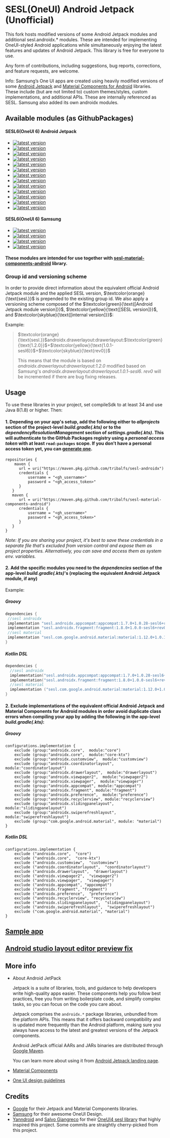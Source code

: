 # SESL(OneUI) Android Jetpack (Unofficial)

This fork hosts modified versions of some Android Jetpack modules and additional sesl.androidx.* modules. These are intended for implementing OneUI-styled Android applications while simultaneously enjoying the latest features and updates of Android Jetpack. This library is free for everyone to use.

Any form of contributions, including suggestions, bug reports, corrections, and feature requests, are welcome.

Info: Samsung’s One UI apps are created using heavily modified versions of some [Android Jetpack](https://github.com/androidx/androidx) and [Material Components for Android](https://github.com/material-components/material-components-android) libraries. These include (but are not limited to) custom themes/styles, custom implementations, and additional APIs. These are internally referenced as SESL. Samsung also added its own androidx modules.


## Available modules (as GithubPackages)
#### SESL6(OneUI 6) Android Jetpack
- [![latest version](https://img.shields.io/badge/sesl.androidx.core:core-1.13.1%2B1.0.11--sesl6%2Brev0-blue?logo=GitHub)](https://github.com/tribalfs/sesl-androidx/packages/2110024)
- [![latest version](https://img.shields.io/badge/sesl.androidx.core:core--ktx-1.13.1%2B1.0.0--sesl6%2Brev0-blue?logo=GitHub)](https://github.com/tribalfs/sesl-androidx/packages/2110025)
- [![latest version](https://img.shields.io/badge/sesl.androidx.customview:customview-1.2.0--alpha02%2B1.0.1--sesl6%2Brev0-blue?logo=GitHub)](https://github.com/tribalfs/sesl-androidx/packages/2110026)
- [![latest version](https://img.shields.io/badge/sesl.androidx.drawerlayout:drawerlayout-1.2.0%2B1.0.1--sesl6%2Brev0-blue?logo=GitHub)](https://github.com/tribalfs/sesl-androidx/packages/2110027)
- [![latest version](https://img.shields.io/badge/sesl.androidx.viewpager:viewpager-1.1.0--alpha01%2B1.0.0--sesl6%2Brev0-blue?logo=GitHub)](https://github.com/tribalfs/sesl-androidx/packages/2110037)
- [![latest version](https://img.shields.io/badge/sesl.androidx.swiperefreshlayout:swiperefreshlayout-1.2.0--alpha01%2B1.0.0--sesl6%2Brev0-blue?logo=GitHub)](https://github.com/tribalfs/sesl-androidx/packages/2110035)
- [![latest version](https://img.shields.io/badge/sesl.androidx.coordinatorlayout:coordinatorlayout-1.3.0--alpha02%2B1.0.0--sesl6%2Brev0-blue?logo=GitHub)](https://github.com/tribalfs/sesl-androidx/packages/2110023)
- [![latest version](https://img.shields.io/badge/sesl.androidx.fragment:fragment-1.8.2%2B1.0.0--sesl6%2Brev2-blue?logo=GitHub)](https://github.com/tribalfs/sesl-androidx/packages/2110028)
- [![latest version](https://img.shields.io/badge/sesl.androidx.recyclerview:recyclerview-1.4.0--beta01%2B1.0.21--sesl6%2Brev2-blue?logo=GitHub)](https://github.com/tribalfs/sesl-androidx/packages/2110033)
- [![latest version](https://img.shields.io/badge/sesl.androidx.appcompat:appcompat-1.7.0%2B1.0.34--sesl6%2Brev2-blue?logo=GitHub)](https://github.com/tribalfs/sesl-androidx/packages/2110021)
- [![latest version](https://img.shields.io/badge/sesl.androidx.viewpager2:viewpager2-1.1.0%2B1.0.0--sesl6%2Brev0-blue?logo=GitHub)](https://github.com/tribalfs/sesl-androidx/packages/2110041)
- [![latest version](https://img.shields.io/badge/sesl.androidx.slidingpanelayout:slidingpanelayout-1.2.0%2B1.0.2--sesl6%2Brev2-blue?logo=GitHub)](https://github.com/tribalfs/sesl-androidx/packages/2110034)
- [![latest version](https://img.shields.io/badge/sesl.androidx.preference:preference-1.2.1%2B1.0.4--sesl6%2Brev1-blue?logo=GitHub)](https://github.com/tribalfs/sesl-androidx/packages/2110032)
#### SESL6(OneUI 6) Samsung
- [![latest version](https://img.shields.io/badge/sesl.androidx.indexscroll:indexscroll-1.0.3%2B1.0.3--sesl6%2Brev2-blue?logo=GitHub)](https://github.com/tribalfs/sesl-androidx/packages/2110029)
- [![latest version](https://img.shields.io/badge/sesl.androidx.picker:picker--basic-1.0.17%2B1.0.17--sesl6%2Brev2-blue?logo=GitHub)](https://github.com/tribalfs/sesl-androidx/packages/2110030)
- [![latest version](https://img.shields.io/badge/sesl.androidx.picker:picker--color-1.0.6%2B1.0.6--sesl6%2Brev3-blue?logo=GitHub)](https://github.com/tribalfs/sesl-androidx/packages/2110031)
- [![latest version](https://img.shields.io/badge/sesl.androidx.apppickerview:apppickerview-1.0.1%2B1.0.1--sesl6%2Brev2-blue?logo=GitHub)](https://github.com/tribalfs/sesl-androidx/packages/2110022)


#### These modules are intended for use together with [sesl-material-components-android](https://github.com/tribalfs/sesl-material-components-android?tab=readme-ov-file#sesloneui-material-components-for-android-unofficial) library.

### Group id and versioning scheme
In order to provide direct information about the equivalent official Android Jetpack module and the applied SESL version, $`\textcolor{orange}{\text{sesl.}}`$ is prepended to the existing group id. 
We also apply a versioning scheme composed of the $`\textcolor{green}{\text{[Android Jetpack module version]}}`$, $`\textcolor{yellow}{\text{[SESL version]}}`$, and $`\textcolor{skyblue}{\text{[internal version]}}`$:

Example:

> $`\textcolor{orange}{\text{sesl.}}`$androidx.drawerlayout:drawerlayout:$`\textcolor{green}{\text{1.2.0}}`$+$`\textcolor{yellow}{\text{1.0.1-sesl6}}`$+$`\textcolor{skyblue}{\text{rev0}}`$
>
> This means that the module is based on _androidx.drawerlayout:drawerlayout:1.2.0_ modified based on Samsung's _androidx.drawerlayout:drawerlayout.1.0.1-sesl6_. _rev0_ will be incremented if there are bug fixing releases.


## Usage
To use these libraries in your project, set compileSdk to at least 34 and use Java 8(1.8) or higher. Then:
#### 1. Depending on your app's setup, add the following either to _allprojects_ section of the project-level _build.gradle(.kts)_ or to the _dependencyResolutionManagement_ section of _settings.gradle(.kts)_. This will authenticate to the GitHub Packages registry using a _personal access token_ with at least `read:packages` scope. If you don’t have a personal access token yet, you can [generate one](https://github.com/settings/tokens/new).
```
repositories {
    maven {
      url = uri("https://maven.pkg.github.com/tribalfs/sesl-androidx")
      credentials {
          username = "<gh_username>"
          password = "<gh_access_token>"
      }
   } 
   maven {
      url = uri("https://maven.pkg.github.com/tribalfs/sesl-material-components-android")
      credentials {
          username = "<gh_username>"
          password = "<gh_access_token>"
      }
   } 
}
``` 
_Note: If you are sharing your project, it's best to save these credentials in a separate file that's excluded from version control and expose them as project properties. Alternatively, you can save and access them as system env. variables._

#### 2. Add the specific modules you need to the _dependencies_ section of the app-level _build.gradle(.kts)_'s (replacing the equivalent Android Jetpack module, if any)

Example:
##### Groovy
 ```groovy
dependencies {
  //sesl androidx
  implementation "sesl.androidx.appcompat:appcompat:1.7.0+1.0.28-sesl6+rev0"
  implementation "sesl.androidx.fragment:fragment:1.8.0+1.0.0-sesl6+rev0"
  //sesl material
  implementation "sesl.com.google.android.material:material:1.12.0+1.0.18-sesl6+rev0"
}
```

##### Kotlin DSL
```kotlin
dependencies {
  //sesl androidx
  implementation("sesl.androidx.appcompat:appcompat:1.7.0+1.0.28-sesl6+rev0")
  implementation("sesl.androidx.fragment:fragment:1.8.0+1.0.0-sesl6+rev0")
  //sesl material
  implementation ("sesl.com.google.android.material:material:1.12.0+1.0.18-sesl6+rev0")
}
```

#### 2. Exclude implementations of the equivalent official Android Jetpack and Material Components for Android modules in order avoid duplicate class errors when compiling your app by adding the following in the app-level _build.gradle(.kts)_:
##### Groovy
```
configurations.implementation {
    exclude (group:"androidx.core",  module:"core")
    exclude (group:"androidx.core",  module:"core-ktx")
    exclude (group:"androidx.customview",  module:"customview")
    exclude (group:"androidx.coordinatorlayout",  module:"coordinatorlayout")
    exclude (group:"androidx.drawerlayout",  module:"drawerlayout")
    exclude (group:"androidx.viewpager2",  module:"viewpager2")
    exclude (group:"androidx.viewpager",  module:"viewpager")
    exclude (group:"androidx.appcompat", module:"appcompat")
    exclude (group:"androidx.fragment", module:"fragment")
    exclude (group:"androidx.preference",  module:"preference")
    exclude (group:"androidx.recyclerview", module:"recyclerview")
    exclude (group:"androidx.slidingpanelayout",  module:"slidingpanelayout")
    exclude (group:"androidx.swiperefreshlayout",  module:"swiperefreshlayout")
    exclude (group:"com.google.android.material", module: "material")
}
```
##### Kotlin DSL
```
configurations.implementation {
    exclude ("androidx.core",  "core")
    exclude ("androidx.core",  "core-ktx")
    exclude ("androidx.customview",  "customview")
    exclude ("androidx.coordinatorlayout",  "coordinatorlayout")
    exclude ("androidx.drawerlayout",  "drawerlayout")
    exclude ("androidx.viewpager2",  "viewpager2")
    exclude ("androidx.viewpager",  "viewpager")
    exclude ("androidx.appcompat", "appcompat")
    exclude ("androidx.fragment", "fragment")
    exclude ("androidx.preference",  "preference")
    exclude ("androidx.recyclerview", "recyclerview")
    exclude ("androidx.slidingpanelayout",  "slidingpanelayout")
    exclude ("androidx.swiperefreshlayout",  "swiperefreshlayout")
    exclude ("com.google.android.material", "material")
}
```

## [Sample app](https://github.com/tribalfs/oneui-design-sampleapp#one-ui-sample-app-using-sesl6-modules)

## [Android studio layout editor preview fix](https://github.com/tribalfs/android-studio-sec-fonts#android-studio-sec-fonts)


## More info
- About Android JetPack

  Jetpack is a suite of libraries, tools, and guidance to help developers write high-quality apps easier. These components help you follow best practices, free you from writing boilerplate code, and simplify complex tasks, so you can focus on the code you care about.

  Jetpack comprises the `androidx.*` package libraries, unbundled from the platform APIs. This means that it offers backward compatibility and is updated more frequently than the Android platform, making sure you always have access to the latest and greatest versions of the Jetpack components.

  Android JetPack official AARs and JARs binaries are distributed through [Google Maven](https://maven.google.com).

  You can learn more about using it from [Android Jetpack landing page](https://developer.android.com/jetpack).
- [Material Components](https://material.io/components?platform=android)
- [One UI design guidelines](https://developer.samsung.com/one-ui/index.html)

## Credits
- [Google](https://developer.android.com/jetpack) for their Jetpack and Material Components libraries.
- [Samsung](https://www.samsung.com/) for their awesome OneUI Design.
- [Yanndroid](https://github.com/Yanndroid) and [Salvo Giangreco](https://github.com/salvogiangri) for their [OneUI4 sesl library](https://github.com/OneUIProject/oneui-core) that highly inspired this project. Some commits are straightly cherry-picked from this project.

